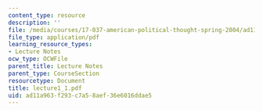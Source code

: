 ```yaml
---
content_type: resource
description: ''
file: /media/courses/17-037-american-political-thought-spring-2004/ad11a963f293c7a58aef36e6016ddae5_lecture1_1.pdf
file_type: application/pdf
learning_resource_types:
- Lecture Notes
ocw_type: OCWFile
parent_title: Lecture Notes
parent_type: CourseSection
resourcetype: Document
title: lecture1_1.pdf
uid: ad11a963-f293-c7a5-8aef-36e6016ddae5
---
```

